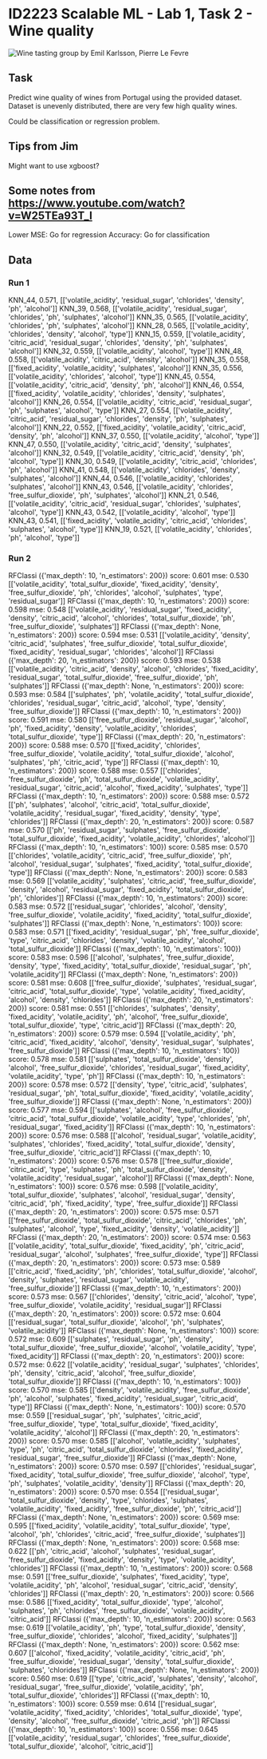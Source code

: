 # ID2223 Scalable ML - Lab 1, Task 2 - Wine quality
![Wine tasting group](assets/image.png)
by Emil Karlsson, Pierre Le Fevre

## Task
Predict wine quality of wines from Portugal using the provided dataset.
Dataset is unevenly distributed, there are very few high quality wines.

Could be classification or regression problem.


## Tips from Jim
Might want to use xgboost?

## Some notes from https://www.youtube.com/watch?v=W25TEa93T_I
Lower MSE: Go for regression
Accuracy: Go for classification

## Data
### Run 1
KNN_44, 0.571, [['volatile_acidity', 'residual_sugar', 'chlorides', 'density', 'ph', 'alcohol']]
KNN_39, 0.568, [['volatile_acidity', 'residual_sugar', 'chlorides', 'ph', 'sulphates', 'alcohol']]
KNN_35, 0.565, [['volatile_acidity', 'chlorides', 'ph', 'sulphates', 'alcohol']]
KNN_28, 0.565, [['volatile_acidity', 'chlorides', 'density', 'alcohol', 'type']]
KNN_15, 0.559, [['volatile_acidity', 'citric_acid', 'residual_sugar', 'chlorides', 'density', 'ph', 'sulphates', 'alcohol']]
KNN_32, 0.559, [['volatile_acidity', 'alcohol', 'type']]
KNN_48, 0.558, [['volatile_acidity', 'citric_acid', 'density', 'alcohol']]
KNN_35, 0.558, [['fixed_acidity', 'volatile_acidity', 'sulphates', 'alcohol']]
KNN_35, 0.556, [['volatile_acidity', 'chlorides', 'alcohol', 'type']]
KNN_45, 0.554, [['volatile_acidity', 'citric_acid', 'density', 'ph', 'alcohol']]
KNN_46, 0.554, [['fixed_acidity', 'volatile_acidity', 'chlorides', 'density', 'sulphates', 'alcohol']]
KNN_26, 0.554, [['volatile_acidity', 'citric_acid', 'residual_sugar', 'ph', 'sulphates', 'alcohol', 'type']]
KNN_27, 0.554, [['volatile_acidity', 'citric_acid', 'residual_sugar', 'chlorides', 'density', 'ph', 'sulphates', 'alcohol']]
KNN_22, 0.552, [['fixed_acidity', 'volatile_acidity', 'citric_acid', 'density', 'ph', 'alcohol']]
KNN_37, 0.550, [['volatile_acidity', 'alcohol', 'type']]
KNN_47, 0.550, [['volatile_acidity', 'citric_acid', 'density', 'sulphates', 'alcohol']]
KNN_32, 0.549, [['volatile_acidity', 'citric_acid', 'density', 'ph', 'alcohol', 'type']]
KNN_30, 0.549, [['volatile_acidity', 'citric_acid', 'chlorides', 'ph', 'alcohol']]
KNN_41, 0.548, [['volatile_acidity', 'chlorides', 'density', 'sulphates', 'alcohol']]
KNN_44, 0.546, [['volatile_acidity', 'chlorides', 'sulphates', 'alcohol']]
KNN_43, 0.546, [['volatile_acidity', 'chlorides', 'free_sulfur_dioxide', 'ph', 'sulphates', 'alcohol']]
KNN_21, 0.546, [['volatile_acidity', 'citric_acid', 'residual_sugar', 'chlorides', 'sulphates', 'alcohol', 'type']]
KNN_43, 0.542, [['volatile_acidity', 'alcohol', 'type']]
KNN_43, 0.541, [['fixed_acidity', 'volatile_acidity', 'citric_acid', 'chlorides', 'sulphates', 'alcohol', 'type']]
KNN_19, 0.521, [['volatile_acidity', 'chlorides', 'ph', 'alcohol', 'type']]

### Run 2
RFClassi ({'max_depth': 10, 'n_estimators': 200}) score: 0.601 mse: 0.530 [['volatile_acidity', 'total_sulfur_dioxide', 'fixed_acidity', 'density', 'free_sulfur_dioxide', 'ph', 'chlorides', 'alcohol', 'sulphates', 'type', 'residual_sugar']]
RFClassi ({'max_depth': 10, 'n_estimators': 200}) score: 0.598 mse: 0.548 [['volatile_acidity', 'residual_sugar', 'fixed_acidity', 'density', 'citric_acid', 'alcohol', 'chlorides', 'total_sulfur_dioxide', 'ph', 'free_sulfur_dioxide', 'sulphates']]
RFClassi ({'max_depth': None, 'n_estimators': 200}) score: 0.594 mse: 0.531 [['volatile_acidity', 'density', 'citric_acid', 'sulphates', 'free_sulfur_dioxide', 'total_sulfur_dioxide', 'fixed_acidity', 'residual_sugar', 'chlorides', 'alcohol']]
RFClassi ({'max_depth': 20, 'n_estimators': 200}) score: 0.593 mse: 0.538 [['volatile_acidity', 'citric_acid', 'density', 'alcohol', 'chlorides', 'fixed_acidity', 'residual_sugar', 'total_sulfur_dioxide', 'free_sulfur_dioxide', 'ph', 'sulphates']]
RFClassi ({'max_depth': None, 'n_estimators': 200}) score: 0.593 mse: 0.584 [['sulphates', 'ph', 'volatile_acidity', 'total_sulfur_dioxide', 'chlorides', 'residual_sugar', 'citric_acid', 'alcohol', 'type', 'density', 'free_sulfur_dioxide']]
RFClassi ({'max_depth': 10, 'n_estimators': 200}) score: 0.591 mse: 0.580 [['free_sulfur_dioxide', 'residual_sugar', 'alcohol', 'ph', 'fixed_acidity', 'density', 'volatile_acidity', 'chlorides', 'total_sulfur_dioxide', 'type']]
RFClassi ({'max_depth': 20, 'n_estimators': 200}) score: 0.588 mse: 0.570 [['fixed_acidity', 'chlorides', 'free_sulfur_dioxide', 'volatile_acidity', 'total_sulfur_dioxide', 'alcohol', 'sulphates', 'ph', 'citric_acid', 'type']]
RFClassi ({'max_depth': 10, 'n_estimators': 200}) score: 0.588 mse: 0.557 [['chlorides', 'free_sulfur_dioxide', 'ph', 'total_sulfur_dioxide', 'volatile_acidity', 'residual_sugar', 'citric_acid', 'alcohol', 'fixed_acidity', 'sulphates', 'type']]
RFClassi ({'max_depth': 10, 'n_estimators': 200}) score: 0.588 mse: 0.572 [['ph', 'sulphates', 'alcohol', 'citric_acid', 'total_sulfur_dioxide', 'volatile_acidity', 'residual_sugar', 'fixed_acidity', 'density', 'type', 'chlorides']]
RFClassi ({'max_depth': 20, 'n_estimators': 200}) score: 0.587 mse: 0.570 [['ph', 'residual_sugar', 'sulphates', 'free_sulfur_dioxide', 'total_sulfur_dioxide', 'fixed_acidity', 'volatile_acidity', 'chlorides', 'alcohol']]
RFClassi ({'max_depth': 10, 'n_estimators': 100}) score: 0.585 mse: 0.570 [['chlorides', 'volatile_acidity', 'citric_acid', 'free_sulfur_dioxide', 'ph', 'alcohol', 'residual_sugar', 'sulphates', 'fixed_acidity', 'total_sulfur_dioxide', 'type']]
RFClassi ({'max_depth': None, 'n_estimators': 200}) score: 0.583 mse: 0.569 [['volatile_acidity', 'sulphates', 'citric_acid', 'free_sulfur_dioxide', 'density', 'alcohol', 'residual_sugar', 'fixed_acidity', 'total_sulfur_dioxide', 'ph', 'chlorides']]
RFClassi ({'max_depth': 10, 'n_estimators': 200}) score: 0.583 mse: 0.572 [['residual_sugar', 'chlorides', 'alcohol', 'density', 'free_sulfur_dioxide', 'volatile_acidity', 'fixed_acidity', 'total_sulfur_dioxide', 'sulphates']]
RFClassi ({'max_depth': None, 'n_estimators': 100}) score: 0.583 mse: 0.571 [['fixed_acidity', 'residual_sugar', 'ph', 'free_sulfur_dioxide', 'type', 'citric_acid', 'chlorides', 'density', 'volatile_acidity', 'alcohol', 'total_sulfur_dioxide']]
RFClassi ({'max_depth': 10, 'n_estimators': 100}) score: 0.583 mse: 0.596 [['alcohol', 'sulphates', 'free_sulfur_dioxide', 'density', 'type', 'fixed_acidity', 'total_sulfur_dioxide', 'residual_sugar', 'ph', 'volatile_acidity']]
RFClassi ({'max_depth': None, 'n_estimators': 200}) score: 0.581 mse: 0.608 [['free_sulfur_dioxide', 'sulphates', 'residual_sugar', 'citric_acid', 'total_sulfur_dioxide', 'type', 'volatile_acidity', 'fixed_acidity', 'alcohol', 'density', 'chlorides']]
RFClassi ({'max_depth': 20, 'n_estimators': 200}) score: 0.581 mse: 0.551 [['chlorides', 'sulphates', 'density', 'fixed_acidity', 'volatile_acidity', 'ph', 'alcohol', 'free_sulfur_dioxide', 'total_sulfur_dioxide', 'type', 'citric_acid']]
RFClassi ({'max_depth': 20, 'n_estimators': 200}) score: 0.579 mse: 0.594 [['volatile_acidity', 'ph', 'citric_acid', 'fixed_acidity', 'alcohol', 'density', 'residual_sugar', 'sulphates', 'free_sulfur_dioxide']]
RFClassi ({'max_depth': 10, 'n_estimators': 100}) score: 0.578 mse: 0.581 [['sulphates', 'total_sulfur_dioxide', 'density', 'alcohol', 'free_sulfur_dioxide', 'chlorides', 'residual_sugar', 'fixed_acidity', 'volatile_acidity', 'type', 'ph']]
RFClassi ({'max_depth': 10, 'n_estimators': 200}) score: 0.578 mse: 0.572 [['density', 'type', 'citric_acid', 'sulphates', 'residual_sugar', 'ph', 'total_sulfur_dioxide', 'fixed_acidity', 'volatile_acidity', 'free_sulfur_dioxide']]
RFClassi ({'max_depth': None, 'n_estimators': 200}) score: 0.577 mse: 0.594 [['sulphates', 'alcohol', 'free_sulfur_dioxide', 'citric_acid', 'total_sulfur_dioxide', 'volatile_acidity', 'type', 'chlorides', 'ph', 'residual_sugar', 'fixed_acidity']]
RFClassi ({'max_depth': 10, 'n_estimators': 200}) score: 0.576 mse: 0.588 [['alcohol', 'residual_sugar', 'volatile_acidity', 'sulphates', 'chlorides', 'fixed_acidity', 'total_sulfur_dioxide', 'density', 'free_sulfur_dioxide', 'citric_acid']]
RFClassi ({'max_depth': 10, 'n_estimators': 200}) score: 0.576 mse: 0.578 [['free_sulfur_dioxide', 'citric_acid', 'type', 'sulphates', 'ph', 'total_sulfur_dioxide', 'density', 'volatile_acidity', 'residual_sugar', 'alcohol']]
RFClassi ({'max_depth': None, 'n_estimators': 100}) score: 0.576 mse: 0.598 [['volatile_acidity', 'total_sulfur_dioxide', 'sulphates', 'alcohol', 'residual_sugar', 'density', 'citric_acid', 'ph', 'fixed_acidity', 'type', 'free_sulfur_dioxide']]
RFClassi ({'max_depth': 20, 'n_estimators': 200}) score: 0.575 mse: 0.571 [['free_sulfur_dioxide', 'total_sulfur_dioxide', 'citric_acid', 'chlorides', 'ph', 'sulphates', 'alcohol', 'type', 'fixed_acidity', 'density', 'volatile_acidity']]
RFClassi ({'max_depth': 20, 'n_estimators': 200}) score: 0.574 mse: 0.563 [['volatile_acidity', 'total_sulfur_dioxide', 'fixed_acidity', 'ph', 'citric_acid', 'residual_sugar', 'alcohol', 'sulphates', 'free_sulfur_dioxide', 'type']]
RFClassi ({'max_depth': 20, 'n_estimators': 200}) score: 0.573 mse: 0.589 [['citric_acid', 'fixed_acidity', 'ph', 'chlorides', 'total_sulfur_dioxide', 'alcohol', 'density', 'sulphates', 'residual_sugar', 'volatile_acidity', 'free_sulfur_dioxide']]
RFClassi ({'max_depth': 10, 'n_estimators': 200}) score: 0.573 mse: 0.567 [['chlorides', 'density', 'citric_acid', 'alcohol', 'type', 'free_sulfur_dioxide', 'volatile_acidity', 'residual_sugar']]
RFClassi ({'max_depth': 20, 'n_estimators': 200}) score: 0.572 mse: 0.604 [['residual_sugar', 'total_sulfur_dioxide', 'alcohol', 'ph', 'sulphates', 'volatile_acidity']]
RFClassi ({'max_depth': None, 'n_estimators': 100}) score: 0.572 mse: 0.609 [['sulphates', 'residual_sugar', 'ph', 'density', 'total_sulfur_dioxide', 'free_sulfur_dioxide', 'alcohol', 'volatile_acidity', 'type', 'fixed_acidity']]
RFClassi ({'max_depth': 20, 'n_estimators': 200}) score: 0.572 mse: 0.622 [['volatile_acidity', 'residual_sugar', 'sulphates', 'chlorides', 'ph', 'density', 'citric_acid', 'alcohol', 'free_sulfur_dioxide', 'total_sulfur_dioxide']]
RFClassi ({'max_depth': 10, 'n_estimators': 100}) score: 0.570 mse: 0.585 [['density', 'volatile_acidity', 'free_sulfur_dioxide', 'ph', 'alcohol', 'sulphates', 'fixed_acidity', 'residual_sugar', 'citric_acid', 'type']]
RFClassi ({'max_depth': None, 'n_estimators': 100}) score: 0.570 mse: 0.559 [['residual_sugar', 'ph', 'sulphates', 'citric_acid', 'free_sulfur_dioxide', 'type', 'total_sulfur_dioxide', 'fixed_acidity', 'volatile_acidity', 'alcohol']]
RFClassi ({'max_depth': 20, 'n_estimators': 200}) score: 0.570 mse: 0.585 [['alcohol', 'volatile_acidity', 'sulphates', 'type', 'ph', 'citric_acid', 'total_sulfur_dioxide', 'chlorides', 'fixed_acidity', 'residual_sugar', 'free_sulfur_dioxide']]
RFClassi ({'max_depth': None, 'n_estimators': 200}) score: 0.570 mse: 0.597 [['chlorides', 'residual_sugar', 'fixed_acidity', 'total_sulfur_dioxide', 'free_sulfur_dioxide', 'alcohol', 'type', 'ph', 'sulphates', 'volatile_acidity', 'density']]
RFClassi ({'max_depth': 20, 'n_estimators': 200}) score: 0.570 mse: 0.554 [['residual_sugar', 'total_sulfur_dioxide', 'density', 'type', 'chlorides', 'sulphates', 'volatile_acidity', 'fixed_acidity', 'free_sulfur_dioxide', 'ph', 'citric_acid']]
RFClassi ({'max_depth': None, 'n_estimators': 200}) score: 0.569 mse: 0.595 [['fixed_acidity', 'volatile_acidity', 'total_sulfur_dioxide', 'type', 'alcohol', 'ph', 'chlorides', 'citric_acid', 'free_sulfur_dioxide', 'sulphates']]
RFClassi ({'max_depth': None, 'n_estimators': 200}) score: 0.568 mse: 0.622 [['ph', 'citric_acid', 'alcohol', 'sulphates', 'residual_sugar', 'free_sulfur_dioxide', 'fixed_acidity', 'density', 'type', 'volatile_acidity', 'chlorides']]
RFClassi ({'max_depth': 10, 'n_estimators': 200}) score: 0.568 mse: 0.591 [['free_sulfur_dioxide', 'sulphates', 'fixed_acidity', 'type', 'volatile_acidity', 'ph', 'alcohol', 'residual_sugar', 'citric_acid', 'density', 'chlorides']]
RFClassi ({'max_depth': 20, 'n_estimators': 200}) score: 0.566 mse: 0.586 [['fixed_acidity', 'total_sulfur_dioxide', 'type', 'alcohol', 'sulphates', 'ph', 'chlorides', 'free_sulfur_dioxide', 'volatile_acidity', 'citric_acid']]
RFClassi ({'max_depth': 10, 'n_estimators': 200}) score: 0.563 mse: 0.619 [['volatile_acidity', 'ph', 'type', 'total_sulfur_dioxide', 'density', 'free_sulfur_dioxide', 'chlorides', 'alcohol', 'fixed_acidity', 'sulphates']]
RFClassi ({'max_depth': None, 'n_estimators': 200}) score: 0.562 mse: 0.607 [['alcohol', 'fixed_acidity', 'volatile_acidity', 'citric_acid', 'ph', 'free_sulfur_dioxide', 'residual_sugar', 'density', 'total_sulfur_dioxide', 'sulphates', 'chlorides']]
RFClassi ({'max_depth': None, 'n_estimators': 200}) score: 0.560 mse: 0.619 [['type', 'citric_acid', 'sulphates', 'density', 'alcohol', 'residual_sugar', 'free_sulfur_dioxide', 'volatile_acidity', 'ph', 'total_sulfur_dioxide', 'chlorides']]
RFClassi ({'max_depth': 10, 'n_estimators': 100}) score: 0.559 mse: 0.614 [['residual_sugar', 'volatile_acidity', 'fixed_acidity', 'chlorides', 'total_sulfur_dioxide', 'type', 'density', 'alcohol', 'free_sulfur_dioxide', 'citric_acid', 'ph']]
RFClassi ({'max_depth': 10, 'n_estimators': 100}) score: 0.556 mse: 0.645 [['volatile_acidity', 'residual_sugar', 'chlorides', 'free_sulfur_dioxide', 'total_sulfur_dioxide', 'alcohol', 'citric_acid']]
